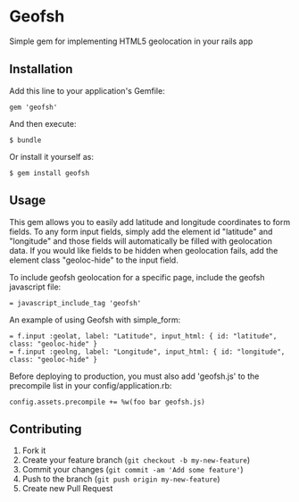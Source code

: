 # Geofsh

Simple gem for implementing HTML5 geolocation in your rails app

## Installation

Add this line to your application's Gemfile:

    gem 'geofsh'

And then execute:

    $ bundle

Or install it yourself as:

    $ gem install geofsh

## Usage

This gem allows you to easily add latitude and longitude coordinates to form fields. To any form input fields, simply add the element id "latitude" and "longitude" and those fields will automatically be filled with geolocation data. If you would like fields to be hidden when geolocation fails, add the element class "geoloc-hide" to the input field.

To include geofsh geolocation for a specific page, include the geofsh javascript file:

    = javascript_include_tag 'geofsh'

An example of using Geofsh with simple_form:

    = f.input :geolat, label: "Latitude", input_html: { id: "latitude", class: "geoloc-hide" }
    = f.input :geolng, label: "Longitude", input_html: { id: "longitude", class: "geoloc-hide" }

Before deploying to production, you must also add 'geofsh.js' to the precompile list in your config/application.rb:

    config.assets.precompile += %w(foo bar geofsh.js)

## Contributing

1. Fork it
2. Create your feature branch (`git checkout -b my-new-feature`)
3. Commit your changes (`git commit -am 'Add some feature'`)
4. Push to the branch (`git push origin my-new-feature`)
5. Create new Pull Request
